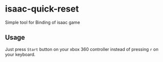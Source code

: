 # isaac-quick-reset
Simple tool for Binding of isaac game


## Usage

Just press `Start` button on your xbox 360 controller instead of pressing `r` on your keyboard.
